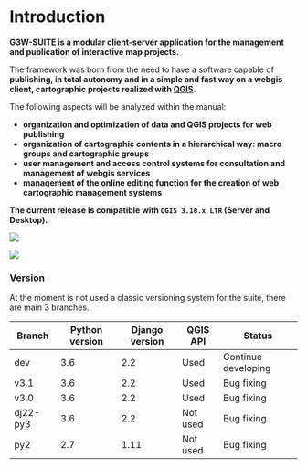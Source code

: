 # Introduction

**G3W-SUITE is a modular client-server application for the management and publication of interactive map projects.**

The framework was born from the need to have a software capable of **publishing, in total autonomy and in a simple and fast way on a webgis client, cartographic projects realized with [QGIS](https://qgis.org).**

The following aspects will be analyzed within the manual:
* **organization and optimization of data and QGIS projects for web publishing**
* **organization of cartographic contents in a hierarchical way: macro groups and cartographic groups**
* **user management and access control systems for consultation and management of webgis services**
* **management of the online editing function for the creation of web cartographic management systems**

**The current release is compatible with `QGIS 3.10.x LTR` (Server and Desktop).**

![](images/manual/demo_qgis_project.png)

![](images/manual/demo_webgis_project.png)

### Version

At the moment is not used a classic versioning system for the suite, there are main 3 branches.


| Branch | Python version | Django version | QGIS API |Status |
|--------|----------------|----------------|----------|-------|
| dev    | 3.6            | 2.2            | Used     | Continue developing |
| v3.1 | 3.6 | 2.2 | Used | Bug fixing |
| v3.0 | 3.6 | 2.2 | Used | Bug fixing |
| dj22-py3 | 3.6 | 2.2 | Not used | Bug fixing |
| py2 | 2.7 | 1.11 | Not used |Bug fixing |        


